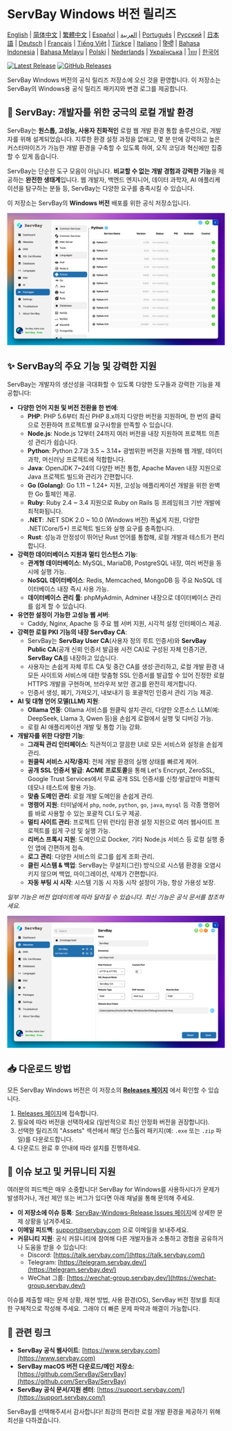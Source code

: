 # ServBay Windows 버전 릴리즈

[English](/README.md) | [简体中文](/README_zh-CN.md) | [繁體中文](/README_zh-TW.md) | [Español](/README_es.md) | [العربية](/README_ar.md) | [Português](/README_pt.md) | [Русский](/README_ru.md) | [日本語](/README_ja.md) | [Deutsch](/README_de.md) | [Français](/README_fr.md) | [Tiếng Việt](/README_vi.md) | [Türkçe](/README_tr.md) | [Italiano](/README_it.md) | [हिन्दी](/README_hi.md) | [Bahasa Indonesia](/README_id.md) | [Bahasa Melayu](/README_ms.md) | [Polski](/README_pl.md) | [Nederlands](/README_nl.md) | [Українська](/README_uk.md) | [ไทย](/README_th.md) | [한국어](/README_ko.md)

[![Latest Release](https://img.shields.io/github/v/release/ServBay/ServBay-Windows-Release?display_name=tag&sort=date&label=Latest%20Release)](https://github.com/ServBay/ServBay-Windows-Release/releases/latest)
[![GitHub Releases](https://img.shields.io/github/downloads/ServBay/ServBay-Windows-Release/total?label=Total%20Downloads)](https://github.com/ServBay/ServBay-Windows-Release/releases)

ServBay Windows 버전의 공식 릴리즈 저장소에 오신 것을 환영합니다. 이 저장소는 ServBay의 Windows용 공식 릴리즈 패키지와 변경 로그를 제공합니다.

## 🚀 ServBay: 개발자를 위한 궁극의 로컬 개발 환경

ServBay는 **원스톱, 고성능, 사용자 친화적인** 로컬 웹 개발 환경 통합 솔루션으로, 개발자를 위해 설계되었습니다. 지루한 환경 설정 과정을 없애고, 몇 분 만에 강력하고 높은 커스터마이즈가 가능한 개발 환경을 구축할 수 있도록 하여, 오직 코딩과 혁신에만 집중할 수 있게 돕습니다.

ServBay는 단순한 도구 모음이 아닙니다. **비교할 수 없는 개발 경험과 강력한 기능**을 제공하는 **완전한 생태계**입니다. 웹 개발자, 백엔드 엔지니어, 데이터 과학자, AI 애플리케이션을 탐구하는 분들 등, ServBay는 다양한 요구를 충족시킬 수 있습니다.

이 저장소는 ServBay의 **Windows 버전** 배포를 위한 공식 저장소입니다.

![ServBay Windows 버전 스크린샷: 소프트웨어](screenshots/softwares.png)

## ✨ ServBay의 주요 기능 및 강력한 지원

ServBay는 개발자의 생산성을 극대화할 수 있도록 다양한 도구들과 강력한 기능을 제공합니다:

*   **다양한 언어 지원 및 버전 전환을 한 번에**:
    *   **PHP**: PHP 5.6부터 최신 PHP 8.x까지 다양한 버전을 지원하며, 한 번의 클릭으로 전환하여 프로젝트별 요구사항을 만족할 수 있습니다.
    *   **Node.js**: Node.js 12부터 24까지 여러 버전을 내장 지원하여 프로젝트 의존성 관리가 쉽습니다.
    *   **Python**: Python 2.7과 3.5 ~ 3.14+ 광범위한 버전을 지원해 웹 개발, 데이터 과학, 머신러닝 프로젝트에 적합합니다.
    *   **Java**: OpenJDK 7~24의 다양한 버전 통합, Apache Maven 내장 지원으로 Java 프로젝트 빌드와 관리가 간편합니다.
    *   **Go (Golang)**: Go 1.11 ~ 1.24+ 지원, 고성능 애플리케이션 개발을 위한 완벽한 Go 툴체인 제공.
    *   **Ruby**: Ruby 2.4 ~ 3.4 지원으로 Ruby on Rails 등 프레임워크 기반 개발에 최적화됩니다.
    *   **.NET**: .NET SDK 2.0 ~ 10.0 (Windows 버전) 폭넓게 지원, 다양한 .NET(Core/5+) 프로젝트 빌드와 실행 요구를 충족합니다.
    *   **Rust**: 성능과 안정성이 뛰어난 Rust 언어를 통합해, 로컬 개발과 테스트가 편리합니다.
*   **강력한 데이터베이스 지원과 멀티 인스턴스 기능**:
    *   **관계형 데이터베이스**: MySQL, MariaDB, PostgreSQL 내장, 여러 버전을 동시에 실행 가능.
    *   **NoSQL 데이터베이스**: Redis, Memcached, MongoDB 등 주요 NoSQL 데이터베이스 내장 즉시 사용 가능.
    *   **데이터베이스 관리 툴**: phpMyAdmin, Adminer 내장으로 데이터베이스 관리를 쉽게 할 수 있습니다.
*   **유연한 설정이 가능한 고성능 웹 서버**:
    *   Caddy, Nginx, Apache 등 주요 웹 서버 지원, 시각적 설정 인터페이스 제공.
*   **강력한 로컬 PKI 기능의 내장 ServBay CA**:
    *   ServBay는 **ServBay User CA**(사용자 정의 루트 인증서)와 **ServBay Public CA**(공개 신뢰 인증서 발급용 사전 CA)로 구성된 자체 인증기관, **ServBay CA**를 내장하고 있습니다.
    *   사용자는 손쉽게 자체 루트 CA 및 중간 CA를 생성·관리하고, 로컬 개발 환경 내 모든 사이트와 서비스에 대한 맞춤형 SSL 인증서를 발급할 수 있어 진정한 로컬 HTTPS 개발을 구현하며, 브라우저 보안 경고를 완전히 제거합니다.
    *   인증서 생성, 폐기, 가져오기, 내보내기 등 포괄적인 인증서 관리 기능 제공.
*   **AI 및 대형 언어 모델(LLM) 지원**:
    *   **Ollama 연동**: Ollama 서비스를 원클릭 설치·관리, 다양한 오픈소스 LLM(예: DeepSeek, Llama 3, Qwen 등)을 손쉽게 로컬에서 실행 및 디버깅 가능.
    *   로컬 AI 애플리케이션 개발 및 통합 기능 강화.
*   **개발자를 위한 다양한 기능**:
    *   **그래픽 관리 인터페이스**: 직관적이고 깔끔한 UI로 모든 서비스와 설정을 손쉽게 관리.
    *   **원클릭 서비스 시작/중지**: 전체 개발 환경의 실행 상태를 빠르게 제어.
    *   **공개 SSL 인증서 발급**: **ACME 프로토콜**을 통해 Let's Encrypt, ZeroSSL, Google Trust Services에서 무료 공개 SSL 인증서를 신청·발급받아 퍼블릭 데모나 테스트에 활용 가능.
    *   **맞춤 도메인 관리**: 로컬 개발 도메인을 손쉽게 관리.
    *   **명령어 지원**: 터미널에서 `php`, `node`, `python`, `go`, `java`, `mysql` 등 각종 명령어를 바로 사용할 수 있는 포괄적 CLI 도구 제공.
    *   **멀티 사이트 관리**: 프로젝트 단위 런타임 환경 설정 지원으로 여러 웹사이트 프로젝트를 쉽게 구성 및 실행 가능.
    *   **리버스 프록시 지원**: 도메인으로 Docker, 기타 Node.js 서비스 등 로컬 실행 중인 앱에 간편하게 접속.
    *   **로그 관리**: 다양한 서비스의 로그를 쉽게 조회·관리.
    *   **클린 시스템 & 백업**: ServBay는 무설치(그린) 방식으로 시스템 환경을 오염시키지 않으며 백업, 마이그레이션, 삭제가 간편합니다.
    *   **자동 부팅 시 시작**: 시스템 기동 시 자동 시작 설정이 가능, 항상 가용성 보장.

*일부 기능은 버전 업데이트에 따라 달라질 수 있습니다. 최신 기능은 공식 문서를 참조하세요.*

![ServBay Windows 버전 스크린샷: 웹사이트](screenshots/website.png)

## 📥 다운로드 방법

모든 ServBay Windows 버전은 이 저장소의 **[Releases 페이지](https://github.com/ServBay/ServBay-Windows-Release/releases)** 에서 확인할 수 있습니다.

1.  [Releases 페이지](https://github.com/ServBay/ServBay-Windows-Release/releases)에 접속합니다.
2.  필요에 따라 버전을 선택하세요 (일반적으로 최신 안정화 버전을 권장합니다).
3.  선택한 릴리즈의 "Assets" 섹션에서 해당 인스톨러 패키지(예: `.exe` 또는 `.zip` 파일)를 다운로드합니다.
4.  다운로드 완료 후 안내에 따라 설치를 진행하세요.

## 💬 이슈 보고 및 커뮤니티 지원

여러분의 피드백은 매우 소중합니다! ServBay for Windows를 사용하시다가 문제가 발생하거나, 개선 제안 또는 버그가 있다면 아래 채널을 통해 문의해 주세요.

*   **이 저장소에 이슈 등록**: [ServBay-Windows-Release Issues 페이지](https://github.com/ServBay/ServBay-Windows-Release/issues)에 상세한 문제 상황을 남겨주세요.
*   **이메일 피드백**: [support@servbay.com](mailto:support@servbay.com) 으로 이메일을 보내주세요.
*   **커뮤니티 지원**: 공식 커뮤니티에 참여해 다른 개발자들과 소통하고 경험을 공유하거나 도움을 받을 수 있습니다:
    *   Discord: [https://talk.servbay.com/](https://talk.servbay.com/)
    *   Telegram: [https://telegram.servbay.dev/](https://telegram.servbay.dev/)
    *   WeChat 그룹: [https://wechat-group.servbay.dev/](https://wechat-group.servbay.dev/)

이슈를 제출할 때는 문제 상황, 재현 방법, 사용 환경(OS), ServBay 버전 정보를 최대한 구체적으로 작성해 주세요. 그래야 더 빠른 문제 파악과 해결이 가능합니다.

## 🔗 관련 링크

*   **ServBay 공식 웹사이트**: [https://www.servbay.com](https://www.servbay.com)
*   **ServBay macOS 버전 다운로드/메인 저장소**: [https://github.com/ServBay/ServBay](https://github.com/ServBay/ServBay)
*   **ServBay 공식 문서/지원 센터**: [https://support.servbay.com/](https://support.servbay.com/)

ServBay를 선택해주셔서 감사합니다! 최강의 편리한 로컬 개발 환경을 제공하기 위해 최선을 다하겠습니다.
